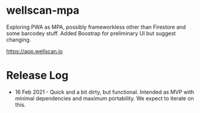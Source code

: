 # wellscan-mpa
Exploring PWA as MPA, possibly frameworkless other than Firestore and some barcodey stuff. Added Boostrap for preliminary UI but suggest changing.

https://app.wellscan.io

# Release Log
* 16 Feb 2021 - Quick and a bit dirty, but functional. Intended as MVP with minimal dependencies and maximum portability. We expect to iterate on this.
